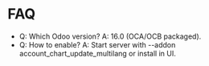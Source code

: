 # FAQ

- Q: Which Odoo version? A: 16.0 (OCA/OCB packaged).
- Q: How to enable? A: Start server with --addon account_chart_update_multilang or install in UI.
